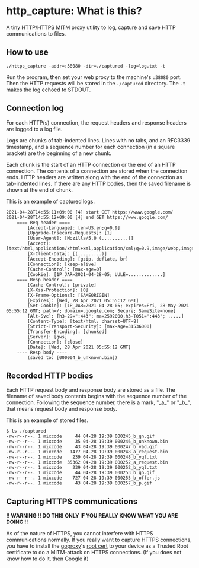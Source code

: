 
# http_capture: What is this?

A tiny HTTP/HTTPS MITM proxy utility to log, capture and save HTTP communications to files.


## How to use

```
./https_capture -addr=:38080 -dir=./captured -log=log.txt -t
```

Run the program, then set your web proxy to the machine's `:38080` port. Then the HTTP requests will be stored in the `./captured` directory. The `-t` makes the log echoed to STDOUT.



## Connection log

For each HTTP(s) connection, the request headers and response headers are logged to a log file. 

Logs are chunks of tab-indented lines.
Lines with no tabs, and an RFC3339 timestamp, and a sequence number for each connection (in a square bracket) are the beginning of a new chunk.

Each chunk is the start of an HTTP connection or the end of an HTTP connection. The contents of a connection are stored when the connection ends. HTTP headers are written along with the end of the connection as tab-indented lines.
If there are any HTTP bodies, then the saved filename is shown at the end of chunk.


This is an example of captured logs.
```
2021-04-28T14:55:11+09:00 [4] start GET https://www.google.com/
2021-04-28T14:55:12+09:00 [4] end GET https://www.google.com/
	==== Req header ====
		[Accept-Language]: [en-US,en;q=0.9]
		[Upgrade-Insecure-Requests]: [1]
		[User-Agent]: [Mozilla/5.0 (..........)]
		[Accept]: [text/html,application/xhtml+xml,application/xml;q=0.9,image/webp,image/apng,*/*;q=0.8]
		[X-Client-Data]: [(.........)]
		[Accept-Encoding]: [gzip, deflate, br]
		[Connection]: [keep-alive]
		[Cache-Control]: [max-age=0]
		[Cookie]: [1P_JAR=2021-04-28-05; UULE=.............]
	==== Resp header ====
		[Cache-Control]: [private]
		[X-Xss-Protection]: [0]
		[X-Frame-Options]: [SAMEORIGIN]
		[Expires]: [Wed, 28 Apr 2021 05:55:12 GMT]
		[Set-Cookie]: [1P_JAR=2021-04-28-05; expires=Fri, 28-May-2021 05:55:12 GMT; path=/; domain=.google.com; Secure; SameSite=none]
		[Alt-Svc]: [h3-29=":443"; ma=2592000,h3-T051=":443"; .....]
		[Content-Type]: [text/html; charset=UTF-8]
		[Strict-Transport-Security]: [max-age=31536000]
		[Transfer-Encoding]: [chunked]
		[Server]: [gws]
		[Connection]: [close]
		[Date]: [Wed, 28 Apr 2021 05:55:12 GMT]
	---- Resp body ----
		(saved to: [000004_b_unknown.bin])
```


## Recorded HTTP bodies

Each HTTP request body and response body are stored as a file.
The filename of saved body contents begins with the sequence number of the connection.
Following the sequence number, there is a mark, "\_a\_" or "\_b\_", that means request body and response body.

This is an example of stored files.
```
$ ls ./captured
-rw-r--r--. 1 mixcode     44 04-28 19:39 000245_b_gn.gif
-rw-r--r--. 1 mixcode     35 04-28 19:39 000246_b_unknown.bin
-rw-r--r--. 1 mixcode     43 04-28 19:39 000247_b_vad.gif
-rw-r--r--. 1 mixcode   1477 04-28 19:39 000248_a_request.bin
-rw-r--r--. 1 mixcode    239 04-28 19:39 000248_b_yql.txt
-rw-r--r--. 1 mixcode  35362 04-28 19:39 000252_a_request.bin
-rw-r--r--. 1 mixcode    239 04-28 19:39 000252_b_yql.txt
-rw-r--r--. 1 mixcode     44 04-28 19:39 000253_b_gn.gif
-rw-r--r--. 1 mixcode    727 04-28 19:39 000255_b_offer.js
-rw-r--r--. 1 mixcode     43 04-28 19:39 000257_b_p.gif
```


## Capturing HTTPS communications

__!! WARNING !! DO THIS ONLY IF YOU REALLY KNOW WHAT YOU ARE DOING !!__

As of the nature of HTTPS, you cannot interfere with HTTPS communications normally.
If you really want to capture HTTPS connections, you have to install the [goproxy](https://github.com/mixcode/goproxy)'s [root cert](https://github.com/mixcode/goproxy/blob/master/ca.pem) to your device as a Trusted Root certificate to do a MITM-attack on HTTPS connections.
(If you does not know how to do it, then Google it)


